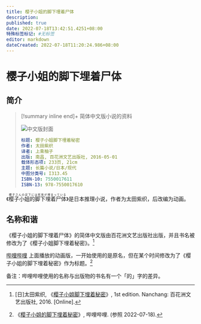 ```yaml
---
title: 樱子小姐的脚下埋着尸体
description:
published: true
date: 2022-07-18T13:42:51.4251+08:00
特殊标签标记: #无标签
editor: markdown
dateCreated: 2022-07-18T11:20:24.986+08:00
---
```


# 樱子小姐的脚下埋着尸体

## 简介

> [!summary inline end]+ 简体中文版小说的资料
>
> ![中文版封面](https://s3.tebi.io/ggame/video/樱子小姐的脚下埋着尸体/中文版封面.jpg)
>
> ```yaml
> 标题: 樱子小姐脚下埋着秘密
> 作者: 太田紫织
> 译者: 上乘柚子
> 出版: 南昌, 百花洲文艺出版社, 2016-05-01
> 载体形态项: 233页, 21cm
> 主题: 长篇小说/日本/现代
> 中图分类号: I313.45
> ISBN-10: 7550017611
> ISBN-13: 978-7550017610
> ```

《<ruby>樱子小姐的脚下埋着尸体<rp>(</rp><rt>櫻子さんの足下には死体が埋まっている</rt><rp>)</rp></ruby>》是日本推理小说，作者为太田紫织，后改编为动画。

## 名称和谐

《樱子小姐的脚下埋着尸体》的简体中文版由百花洲文艺出版社出版，并且书名被修改为了《樱子小姐脚下埋着秘密》。[^7550017611]

[^7550017611]: [日]太田紫织, 《[樱子小姐脚下埋着秘密](https://web.archive.org/web/20220718004325/https://www.amazon.ca/樱子小姐脚下埋着秘密1-日-太田紫织/dp/7550017611#detailBullets_feature_div)》, 1st edition. Nanchang: 百花洲文艺出版社, 2016. [Online].

[哔哩哔哩][] 上面播放的动画版，一开始使用的是原名，但在某个时间修改为了《樱子小姐的脚下埋着秘密》作为标题。[^md2742]

[哔哩哔哩]: /website/哔哩哔哩弹幕网.md

[^md2742]: 《[樱子小姐的脚下埋着秘密](https://web.archive.org/web/20220718053441/https://www.bilibili.com/bangumi/media/md2742/)》, 哔哩哔哩. (参照 2022-07-18).

备注：哔哩哔哩使用的名称与出版物的书名有一个「的」字的差异。
